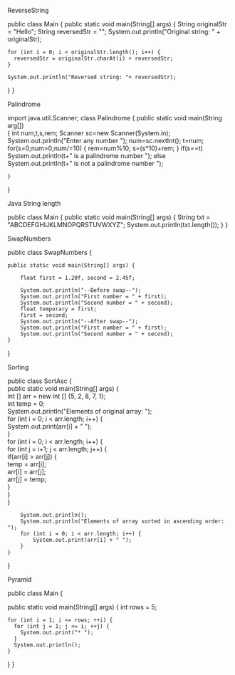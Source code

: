 ReverseString


public class Main {
  public static void main(String[] args) {
    String originalStr = "Hello";
    String reversedStr = "";
    System.out.println("Original string: " + originalStr);
        
    for (int i = 0; i < originalStr.length(); i++) {
      reversedStr = originalStr.charAt(i) + reversedStr;
    }
    
    System.out.println("Reversed string: "+ reversedStr);
  }
}


Palindrome


import java.util.Scanner;
class Palindrome
{
	public static void main(String arg[])	
	{
	    int num,t,s,rem;
             	    Scanner sc=new Scanner(System.in);
	    System.out.println("Enter any number ");
                   num=sc.nextInt();
	    t=num;
	    for(s=0;num>0;num/=10)
	    {
	    rem=num%10;
	    s=(s*10)+rem;
	    }
	   if(s==t)
		System.out.println(t+" is a palindrome number ");
                  else
		System.out.println(t+" is not a palindrome number ");
                  
	}
}


Java String length

public class Main {
  public static void main(String[] args) {
    String txt = "ABCDEFGHIJKLMNOPQRSTUVWXYZ";
    System.out.println(txt.length());
  }
}


SwapNumbers


public class SwapNumbers {

    public static void main(String[] args) {

        float first = 1.20f, second = 2.45f;

        System.out.println("--Before swap--");
        System.out.println("First number = " + first);
        System.out.println("Second number = " + second);
        float temporary = first;
        first = second;
        System.out.println("--After swap--");
        System.out.println("First number = " + first);
        System.out.println("Second number = " + second);
    }
}



Sorting


public class SortAsc {    
    public static void main(String[] args) {            
        int [] arr = new int [] {5, 2, 8, 7, 1};     
        int temp = 0;      
        System.out.println("Elements of original array: ");    
        for (int i = 0; i < arr.length; i++) {     
            System.out.print(arr[i] + " ");    
        }        
        for (int i = 0; i < arr.length; i++) {     
            for (int j = i+1; j < arr.length; j++) {     
               if(arr[i] > arr[j]) {    
                   temp = arr[i];    
                   arr[i] = arr[j];    
                   arr[j] = temp;    
               }     
            }     
        }    
          
        System.out.println();    
        System.out.println("Elements of array sorted in ascending order: ");    
        for (int i = 0; i < arr.length; i++) {     
            System.out.print(arr[i] + " ");    
        }    
    }    
}    



Pyramid


public class Main {

  public static void main(String[] args) {
    int rows = 5;

    for (int i = 1; i <= rows; ++i) {
      for (int j = 1; j <= i; ++j) {
        System.out.print("* ");
      }
      System.out.println();
    }
  }
}
